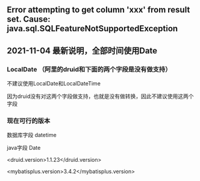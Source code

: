 ## Error attempting to get column 'xxx' from result set.  Cause: java.sql.SQLFeatureNotSupportedException


## 2021-11-04 最新说明，全部时间使用Date

### LocalDate （阿里的druid和下面的两个字段是没有做支持）

不建议使用LocalDate和LocalDateTime

因为druid没有对这两个字段做支持，也就是没有做转换，因此不建议使用这两个字段

### 现在可行的版本

数据库字段 datetime

java字段 Date

<druid.version>1.1.23</druid.version>

<mybatisplus.version>3.4.2</mybatisplus.version>



























